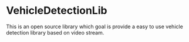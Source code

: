 # VehicleDetectionLib

This is an open source library which goal is provide a easy to use vehicle detection library based on video stream.